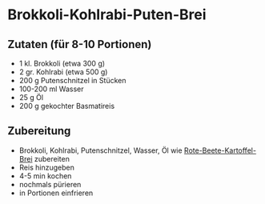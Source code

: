 # Brokkoli-Kohlrabi-Puten-Brei

## Zutaten (für 8-10 Portionen)
 + 1 kl. Brokkoli (etwa 300 g)
 + 2 gr. Kohlrabi (etwa 500 g)
 + 200 g Putenschnitzel in Stücken
 + 100-200 ml Wasser
 + 25 g Öl
 + 200 g gekochter Basmatireis

## Zubereitung
 + Brokkoli, Kohlrabi, Putenschnitzel, Wasser, Öl wie
   [Rote-Beete-Kartoffel-Brei](https://github.com/tdussa/Breirezepte/blob/master/Rote-Beete-Kartoffelbrei.md)
   zubereiten
 + Reis hinzugeben
 + 4-5 min kochen
 + nochmals pürieren
 + in Portionen einfrieren

